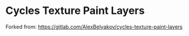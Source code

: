 # Cycles Texture Paint Layers

Forked from:
https://gitlab.com/AlexBelyakov/cycles-texture-paint-layers
